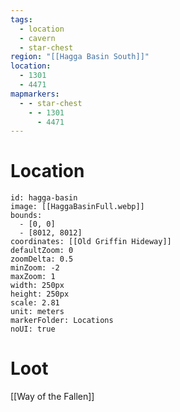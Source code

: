 ```yaml
---
tags:
  - location
  - cavern
  - star-chest
region: "[[Hagga Basin South]]"
location:
  - 1301
  - 4471
mapmarkers:
  - - star-chest
    - - 1301
      - 4471
---
```

# Location
```leaflet
id: hagga-basin
image: [[HaggaBasinFull.webp]]
bounds:
  - [0, 0]
  - [8012, 8012]
coordinates: [[Old Griffin Hideway]]
defaultZoom: 0
zoomDelta: 0.5
minZoom: -2
maxZoom: 1
width: 250px
height: 250px
scale: 2.81
unit: meters
markerFolder: Locations
noUI: true
```
# Loot
[[Way of the Fallen]]